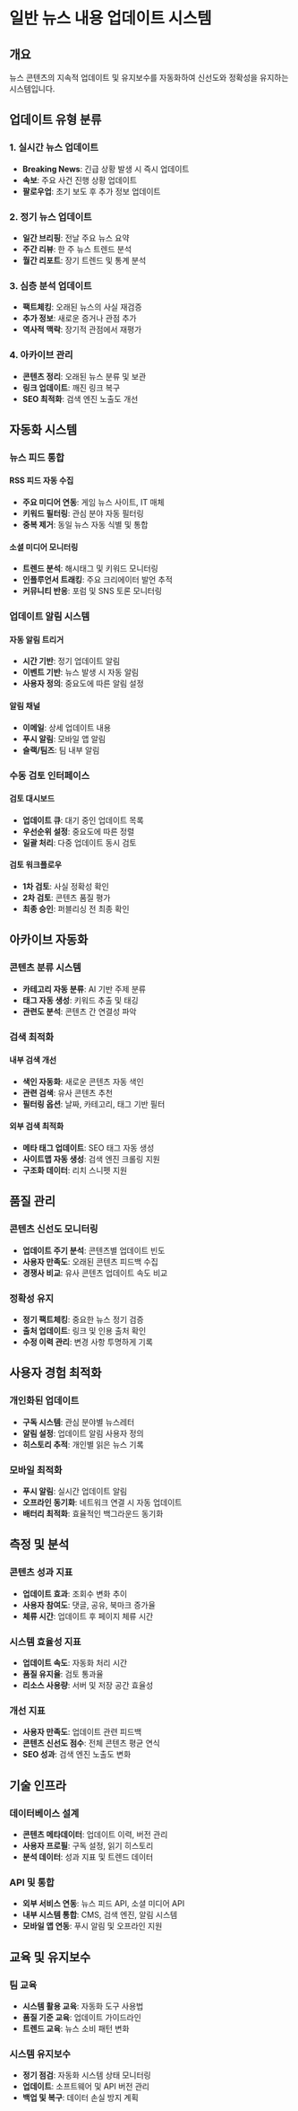 # 일반 뉴스 내용 업데이트 시스템

## 개요
뉴스 콘텐츠의 지속적 업데이트 및 유지보수를 자동화하여 신선도와 정확성을 유지하는 시스템입니다.

## 업데이트 유형 분류

### 1. 실시간 뉴스 업데이트
- **Breaking News**: 긴급 상황 발생 시 즉시 업데이트
- **속보**: 주요 사건 진행 상황 업데이트
- **팔로우업**: 초기 보도 후 추가 정보 업데이트

### 2. 정기 뉴스 업데이트
- **일간 브리핑**: 전날 주요 뉴스 요약
- **주간 리뷰**: 한 주 뉴스 트렌드 분석
- **월간 리포트**: 장기 트렌드 및 통계 분석

### 3. 심층 분석 업데이트
- **팩트체킹**: 오래된 뉴스의 사실 재검증
- **추가 정보**: 새로운 증거나 관점 추가
- **역사적 맥락**: 장기적 관점에서 재평가

### 4. 아카이브 관리
- **콘텐츠 정리**: 오래된 뉴스 분류 및 보관
- **링크 업데이트**: 깨진 링크 복구
- **SEO 최적화**: 검색 엔진 노출도 개선

## 자동화 시스템

### 뉴스 피드 통합
#### RSS 피드 자동 수집
- **주요 미디어 연동**: 게임 뉴스 사이트, IT 매체
- **키워드 필터링**: 관심 분야 자동 필터링
- **중복 제거**: 동일 뉴스 자동 식별 및 통합

#### 소셜 미디어 모니터링
- **트렌드 분석**: 해시태그 및 키워드 모니터링
- **인플루언서 트래킹**: 주요 크리에이터 발언 추적
- **커뮤니티 반응**: 포럼 및 SNS 토론 모니터링

### 업데이트 알림 시스템
#### 자동 알림 트리거
- **시간 기반**: 정기 업데이트 알림
- **이벤트 기반**: 뉴스 발생 시 자동 알림
- **사용자 정의**: 중요도에 따른 알림 설정

#### 알림 채널
- **이메일**: 상세 업데이트 내용
- **푸시 알림**: 모바일 앱 알림
- **슬랙/팀즈**: 팀 내부 알림

### 수동 검토 인터페이스
#### 검토 대시보드
- **업데이트 큐**: 대기 중인 업데이트 목록
- **우선순위 설정**: 중요도에 따른 정렬
- **일괄 처리**: 다중 업데이트 동시 검토

#### 검토 워크플로우
- **1차 검토**: 사실 정확성 확인
- **2차 검토**: 콘텐츠 품질 평가
- **최종 승인**: 퍼블리싱 전 최종 확인

## 아카이브 자동화

### 콘텐츠 분류 시스템
- **카테고리 자동 분류**: AI 기반 주제 분류
- **태그 자동 생성**: 키워드 추출 및 태깅
- **관련도 분석**: 콘텐츠 간 연결성 파악

### 검색 최적화
#### 내부 검색 개선
- **색인 자동화**: 새로운 콘텐츠 자동 색인
- **관련 검색**: 유사 콘텐츠 추천
- **필터링 옵션**: 날짜, 카테고리, 태그 기반 필터

#### 외부 검색 최적화
- **메타 태그 업데이트**: SEO 태그 자동 생성
- **사이트맵 자동 생성**: 검색 엔진 크롤링 지원
- **구조화 데이터**: 리치 스니펫 지원

## 품질 관리

### 콘텐츠 신선도 모니터링
- **업데이트 주기 분석**: 콘텐츠별 업데이트 빈도
- **사용자 만족도**: 오래된 콘텐츠 피드백 수집
- **경쟁사 비교**: 유사 콘텐츠 업데이트 속도 비교

### 정확성 유지
- **정기 팩트체킹**: 중요한 뉴스 정기 검증
- **출처 업데이트**: 링크 및 인용 출처 확인
- **수정 이력 관리**: 변경 사항 투명하게 기록

## 사용자 경험 최적화

### 개인화된 업데이트
- **구독 시스템**: 관심 분야별 뉴스레터
- **알림 설정**: 업데이트 알림 사용자 정의
- **히스토리 추적**: 개인별 읽은 뉴스 기록

### 모바일 최적화
- **푸시 알림**: 실시간 업데이트 알림
- **오프라인 동기화**: 네트워크 연결 시 자동 업데이트
- **배터리 최적화**: 효율적인 백그라운드 동기화

## 측정 및 분석

### 콘텐츠 성과 지표
- **업데이트 효과**: 조회수 변화 추이
- **사용자 참여도**: 댓글, 공유, 북마크 증가율
- **체류 시간**: 업데이트 후 페이지 체류 시간

### 시스템 효율성 지표
- **업데이트 속도**: 자동화 처리 시간
- **품질 유지율**: 검토 통과율
- **리소스 사용량**: 서버 및 저장 공간 효율성

### 개선 지표
- **사용자 만족도**: 업데이트 관련 피드백
- **콘텐츠 신선도 점수**: 전체 콘텐츠 평균 연식
- **SEO 성과**: 검색 엔진 노출도 변화

## 기술 인프라

### 데이터베이스 설계
- **콘텐츠 메타데이터**: 업데이트 이력, 버전 관리
- **사용자 프로필**: 구독 설정, 읽기 히스토리
- **분석 데이터**: 성과 지표 및 트렌드 데이터

### API 및 통합
- **외부 서비스 연동**: 뉴스 피드 API, 소셜 미디어 API
- **내부 시스템 통합**: CMS, 검색 엔진, 알림 시스템
- **모바일 앱 연동**: 푸시 알림 및 오프라인 지원

## 교육 및 유지보수

### 팀 교육
- **시스템 활용 교육**: 자동화 도구 사용법
- **품질 기준 교육**: 업데이트 가이드라인
- **트렌드 교육**: 뉴스 소비 패턴 변화

### 시스템 유지보수
- **정기 점검**: 자동화 시스템 상태 모니터링
- **업데이트**: 소프트웨어 및 API 버전 관리
- **백업 및 복구**: 데이터 손실 방지 계획